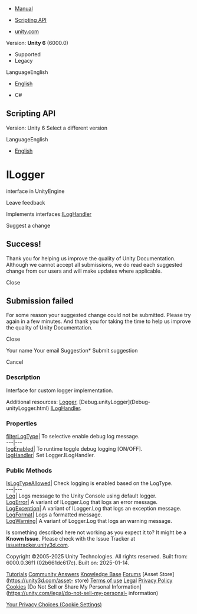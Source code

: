 [ ]()

  * [Manual](../Manual/index.html)
  * [Scripting API](../ScriptReference/index.html)

  * [unity.com](https://unity.com/)

Version: **Unity 6** (6000.0)

  * Supported
  * Legacy

LanguageEnglish

  * [English]()

  * C#

[ ](https://docs.unity3d.com)

## Scripting API

Version: Unity 6 Select a different version

LanguageEnglish

  * [English]()

# ILogger

interface in UnityEngine

Leave feedback

  

Implements interfaces:[ILogHandler](ILogHandler.html)

Suggest a change

## Success!

Thank you for helping us improve the quality of Unity Documentation. Although
we cannot accept all submissions, we do read each suggested change from our
users and will make updates where applicable.

Close

## Submission failed

For some reason your suggested change could not be submitted. Please <a>try
again</a> in a few minutes. And thank you for taking the time to help us
improve the quality of Unity Documentation.

Close

Your name Your email Suggestion* Submit suggestion

Cancel

[ ]()

### Description

Interface for custom logger implementation.

Additional resources: [Logger](Logger.html), [Debug.unityLogger](Debug-
unityLogger.html) [ILogHandler](ILogHandler.html).

### Properties

[filterLogType](ILogger-filterLogType.html)| To selective enable debug log
message.  
---|---  
[logEnabled](ILogger-logEnabled.html)| To runtime toggle debug logging
[ON/OFF].  
[logHandler](ILogger-logHandler.html)| Set Logger.ILogHandler.  
  
### Public Methods

[IsLogTypeAllowed](ILogger.IsLogTypeAllowed.html)| Check logging is enabled
based on the LogType.  
---|---  
[Log](ILogger.Log.html)| Logs message to the Unity Console using default
logger.  
[LogError](ILogger.LogError.html)| A variant of ILogger.Log that logs an error
message.  
[LogException](ILogger.LogException.html)| A variant of ILogger.Log that logs
an exception message.  
[LogFormat](ILogger.LogFormat.html)| Logs a formatted message.  
[LogWarning](ILogger.LogWarning.html)| A variant of Logger.Log that logs an
warning message.  
  
Is something described here not working as you expect it to? It might be a
**Known Issue**. Please check with the Issue Tracker at
[issuetracker.unity3d.com](https://issuetracker.unity3d.com).

Copyright ©2005-2025 Unity Technologies. All rights reserved. Built from:
6000.0.36f1 (02b661dc617c). Built on: 2025-01-14.

[Tutorials](https://unity3d.com/learn) [Community
Answers](https://answers.unity3d.com) [Knowledge
Base](https://support.unity3d.com/hc/en-us)
[Forums](https://forum.unity3d.com) [Asset Store](https://unity3d.com/asset-
store) [Terms of use](https://docs.unity3d.com/Manual/TermsOfUse.html)
[Legal](https://unity.com/legal) [Privacy
Policy](https://unity.com/legal/privacy-policy)
[Cookies](https://unity.com/legal/cookie-policy) [Do Not Sell or Share My
Personal Information](https://unity.com/legal/do-not-sell-my-personal-
information)

[Your Privacy Choices (Cookie Settings)](javascript:void\(0\);)

